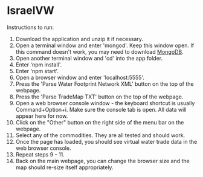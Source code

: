 IsraelVW
========
Instructions to run:  
1. Download the application and unzip it if necessary.  
1. Open a terminal window and enter 'mongod'.  Keep this window open. If this command doesn't work, you may need to download [MongoDB](https://www.mongodb.org/downloads).  
2. Open another terminal window and 'cd' into the app folder.  
3. Enter 'npm install'.  
4. Enter 'npm start'.  
5. Open a browser window and enter 'localhost:5555'.  
6. Press the 'Parse Water Footprint Network XML' button on the top of the webpage.  
7. Press the 'Parse TradeMap TXT' button on the top of the webpage.  
8. Open a web browser console window - the keyboard shortcut is usually Command+Option+i.  Make sure the console tab is open.  All data will appear here for now.  
9. Click on the "Other" button on the right side of the menu bar on the webpage.  
10. Select any of the commodities.  They are all tested and should work.  
11. Once the page has loaded, you should see virtual water trade data in the web browser console.  
12. Repeat steps 9 - 11.  
13. Back on the main webpage, you can change the browser size and the map should re-size itself appropriately.  
